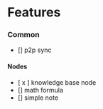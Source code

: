 # Features

### Common

- [] p2p sync

#### Nodes

- [ x ] knowledge base node
- [] math formula
- [] simple note
